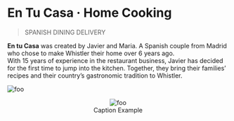# En Tu Casa · Home Cooking

> SPANISH DINING DELIVERY

**En tu Casa** was created by Javier and Maria. A Spanish couple from Madrid who chose to make Whistler their home over 6 years ago.  
With 15 years of experience in the restaurant business, Javier has decided for the first time to jump into the kitchen. Together, they bring their families’ recipes and their country’s gastronomic tradition to Whistler.

<img :src="$withBase('assets/img/home/map.png')" alt="foo" >

<figure style="text-align: center">
  <img :src="$withBase('assets/img/home/map.png')" alt="foo" >
  <figcaption>Caption Example</figcaption>
</figure>
